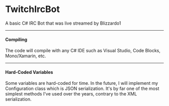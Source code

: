 # TwitchIrcBot
<p>A basic C# IRC Bot that was live streamed by Blizzardo1</p>
<hr/>
<h4>Compiling</h4>
<p>The code will compile with any C# IDE such as Visual Studio, Code Blocks, Mono/Xamarin, etc.</p>
<hr/>
<h4>Hard-Coded Variables</h4>
<p>Some variables are hard-coded for time. In the future, I will implement my Configuration class which is JSON serialization. It's by far one of the most simplest methods I've used over the years, contrary to the XML serialization.</p>

